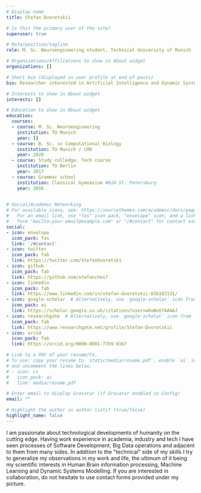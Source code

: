 ```yaml
---
# Display name
title: Stefan Dvoretskii

# Is this the primary user of the site?
superuser: true

# Role/position/tagline
role: M. Sc. Neuroengineering student, Technical University of Munich

# Organizations/Affiliations to show in About widget
organizations: []

# Short bio (displayed in user profile at end of posts)
bio: Researcher interested in Artificial Intelligence and Dynamic Systems.

# Interests to show in About widget
interests: []

# Education to show in About widget
education:
  courses:
  - course: M. Sc. Neuroengineering
    institution: TU Munich
    year: []
  - course: B. Sc. in Computational Biology
    institution: TU Munich / LMU
    year: 2020
  - course: Study colledge, Tech course
    institution: TU Berlin
    year: 2017
  - course: Grammar school
    institution: Classical Gymnasium #610 St. Petersburg
    year: 2016
    

# Social/Academic Networking
# For available icons, see: https://sourcethemes.com/academic/docs/page-builder/#icons
#   For an email link, use "fas" icon pack, "envelope" icon, and a link in the
#   form "mailto:your-email@example.com" or "/#contact" for contact widget.
social:
- icon: envelope
  icon_pack: fas
  link: '/#contact'
- icon: twitter
  icon_pack: fab
  link: https://twitter.com/StefanDvoretsk1
- icon: github
  icon_pack: fab
  link: https://github.com/stefanches7
- icon: linkedin
  icon_pack: fab
  link: https://www.linkedin.com/in/stefan-dvoretskii-03b183131/
- icon: google-scholar  # Alternatively, use `google-scholar` icon from `ai` icon pack
  icon_pack: ai
  link: https://scholar.google.co.uk/citations?user=w0uWvGYAAAAJ
- icon: researchgate  # Alternatively, use `google-scholar` icon from `ai` icon pack
  icon_pack: fab
  link: https://www.researchgate.net/profile/Stefan-Dvoretskii
- icon: orcid
  icon_pack: fab
  link: https://orcid.org/0000-0001-7769-0167

# Link to a PDF of your resume/CV.
# To use: copy your resume to `static/media/resume.pdf`, enable `ai` icons in `params.toml`, 
# and uncomment the lines below.
# - icon: cv
#   icon_pack: ai
#   link: media/resume.pdf

# Enter email to display Gravatar (if Gravatar enabled in Config)
email: ""

# Highlight the author in author lists? (true/false)
highlight_name: false
---
```


I am passionate about technological developments of humanity on the cutting edge. Having work experience in academia, industry and tech I have seen processes of Software Development, Big Data operations and adjacent to them from many sides. In addition to the "technical" side of my skills I try to generalize my observations in my work and life, the ultimum of it being my scientific interests in Human Brain information processing, Machine Learning and Dynamic Systems Modelling. If you are interested in collaboration, do not hesitate to use contact forms provided under my picture.
